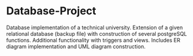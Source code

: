 # Database-Project
Database implementation of a technical university. Extension of a given relational database (backup file) with construction of several postgreSQL functions. Additional functionality with triggers and views. Includes ER diagram implementation and UML diagram construction.
